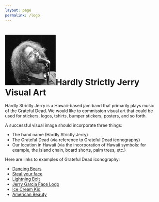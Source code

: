 ```yaml
---
layout: page
permalink: /logo
---
```

<h1><img class="ui avatar image" src="/images/jerryavatar.jpg">Hardly Strictly Jerry Visual Art</h1>

Hardly Strictly Jerry is a Hawaii-based jam band that primarily plays music of the Grateful Dead. We would like to commission visual art that could be used for stickers, logos, tshirts, bumper stickers, posters, and so forth. 

A successful visual image should incorporate three things:

  * The band name (Hardly Strictly Jerry)
  * The Grateful Dead (via reference to Grateful Dead iconography)
  * Our location in Hawaii (via the incorporation of Hawaii symbols: for example, the island chain, board shorts, palm trees, etc.)
  
Here are links to examples of Grateful Dead iconography:

  * [Dancing Bears](https://www.google.com/search?biw=1636&bih=997&tbm=isch&sxsrf=ACYBGNRiSoHP1a270tNbpu8CWf0vHdYt9w%3A1572311820673&sa=1&ei=DJO3XcffKNb2-gTz87LwAw&q=grateful+dead+dancing+bears&oq=grateful+dead+dancing+bears&gs_l=img.3..0i67j0l9.109938.119375..119501...13.0..0.147.4229.0j37......0....1..gws-wiz-img.......35i39j0i10j0i10i24.fHdtLG8sfXM&ved=0ahUKEwjHlbD8pcDlAhVWu54KHfO5DD4Q4dUDCAc&uact=5)
  * [Steal your face](https://www.google.com/search?biw=1636&bih=997&tbm=isch&sxsrf=ACYBGNTW-S_pcZIMOYnG8-j2CpGLBFWcJg%3A1572312006886&sa=1&ei=xpO3XYvaNYuJ-gSE_7_wBw&q=grateful+dead+steal+your+face&oq=grateful+dead+steal+your+face&gs_l=img.3..0l10.8155.13069..13162...0.0..0.136.1778.0j16......0....1..gws-wiz-img.......35i39j0i67._mz1iro0sKQ&ved=0ahUKEwiL1ZXVpsDlAhWLhJ4KHYT_D34Q4dUDCAc&uact=5)
  * [Lightning Bolt](https://www.google.com/search?biw=1636&bih=997&tbm=isch&sxsrf=ACYBGNQtcXg4PJwzjA7DlgrAeVJ8s0yfsA%3A1572312020979&sa=1&ei=1JO3XYOtO4Xb-gTa-rT4Aw&q=grateful+dead+lightning+bolt&oq=grateful+dead+lightning+bolt&gs_l=img.3..0l10.19619.21934..22070...0.0..0.172.1751.0j14......0....1..gws-wiz-img.......35i39.G1LdOFUC4Hw&ved=0ahUKEwiD5_HbpsDlAhWFrZ4KHVo9DT8Q4dUDCAc&uact=5)
  * [Jerry Garcia Face Logo](https://www.google.com/search?biw=1636&bih=997&tbm=isch&sxsrf=ACYBGNTq_v6O1uL5S898hgg8IeaMxqq_iw%3A1572312043972&sa=1&ei=65O3XbX6OpHS-gS77YPgCg&q=jerry+garcia+logo&oq=jerry+garcia+logo&gs_l=img.3..35i39j0i8i30l2.19001.21710..22038...0.0..0.151.1990.0j17......0....1..gws-wiz-img.......0i67j0j0i30j0i24.tV8rbuCBhWg&ved=0ahUKEwj1m-3mpsDlAhURqZ4KHbv2AKwQ4dUDCAc&uact=5)
  * [Ice Cream Kid](https://www.google.com/search?biw=1636&bih=997&tbm=isch&sxsrf=ACYBGNTpFoNw8JdzHK8BD3YCRCLhNzcd8w%3A1572312089867&sa=1&ei=GZS3XZnHNI_c-gTT25uQCw&q=grateful+dead+ice+cream+kid&oq=grateful+dead+ice+cream+kid&gs_l=img.3..0l2j0i8i30j0i24l3.26951.35893..36087...14.0..0.148.4454.0j39......0....1..gws-wiz-img.......35i39j0i67j0i10j0i5i30j0i10i30j0i30j0i10i24.TxGVNqY9RAY&ved=0ahUKEwjZt978psDlAhUPrp4KHdPtBrIQ4dUDCAc&uact=5)
  * [American Beauty](https://www.google.com/search?biw=1636&bih=997&tbm=isch&sxsrf=ACYBGNTcqMPrK8a8s584_yVVtPZOCC_jBA%3A1572312126999&sa=1&ei=PpS3XabSPJT--gTdjL64CQ&q=grateful+dead+american+beauty&oq=grateful+dead+american+beauty&gs_l=img.3..0l6j0i30l3j0i8i30.22919.27395..27691...4.0..0.126.2391.0j21......0....1..gws-wiz-img.......35i39j0i24.xUYmbb_xjt8&ved=0ahUKEwim6biOp8DlAhUUv54KHV2GD5cQ4dUDCAc&uact=5)





